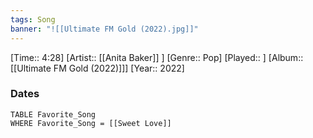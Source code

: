 ```yaml
---
tags: Song  
banner: "![[Ultimate FM Gold (2022).jpg]]"
---
```

[Time:: 4:28]
[Artist:: [[Anita Baker]] ]
[Genre:: Pop]
[Played:: ]
[Album:: [[Ultimate FM Gold (2022)]]]
[Year:: 2022]
### Dates
````dataview
TABLE Favorite_Song
WHERE Favorite_Song = [[Sweet Love]]
````